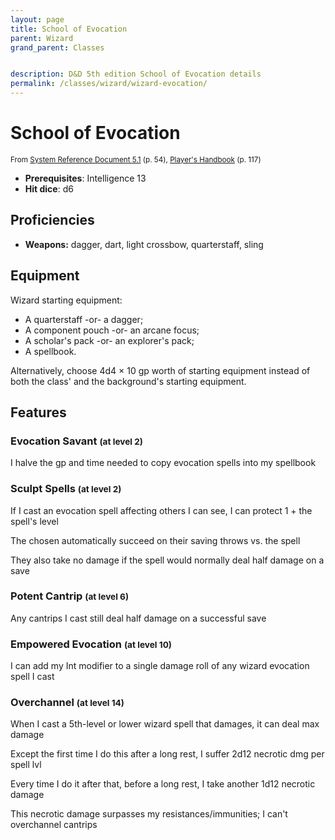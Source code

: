 ```yaml
---
layout: page
title: School of Evocation
parent: Wizard
grand_parent: Classes


description: D&D 5th edition School of Evocation details
permalink: /classes/wizard/wizard-evocation/
---
```


# School of Evocation

<small>From <a target="_blank" href="https://media.wizards.com/2016/downloads/DND/SRD-OGL_V5.1.pdf">System Reference Document 5.1</a> (p. 54), <a target="_blank" href="https://dnd.wizards.com/products/tabletop-games/rpg-products/rpg_playershandbook">Player's Handbook</a> (p. 117)</small>

- **Prerequisites**: Intelligence 13
- **Hit dice**: d6

## Proficiencies

- **Weapons:** dagger, dart, light crossbow, quarterstaff, sling

## Equipment


Wizard starting equipment:

- A quarterstaff -or- a dagger;
- A component pouch -or- an arcane focus;
- A scholar's pack -or- an explorer's pack;
- A spellbook.

Alternatively, choose 4d4 × 10 gp worth of starting equipment instead of both the class' and the background's starting equipment.


## Features

### Evocation Savant <small>(at level 2)</small>


I halve the gp and time needed to copy evocation spells into my spellbook



### Sculpt Spells <small>(at level 2)</small>


If I cast an evocation spell affecting others I can see, I can protect 1 + the spell's level

The chosen automatically succeed on their saving throws vs. the spell

They also take no damage if the spell would normally deal half damage on a save



### Potent Cantrip <small>(at level 6)</small>


Any cantrips I cast still deal half damage on a successful save



### Empowered Evocation <small>(at level 10)</small>


I can add my Int modifier to a single damage roll of any wizard evocation spell I cast



### Overchannel <small>(at level 14)</small>


When I cast a 5th-level or lower wizard spell that damages, it can deal max damage

Except the first time I do this after a long rest, I suffer 2d12 necrotic dmg per spell lvl

Every time I do it after that, before a long rest, I take another 1d12 necrotic damage

This necrotic damage surpasses my resistances/immunities; I can't overchannel cantrips


